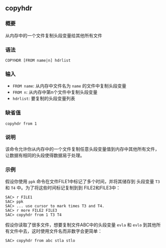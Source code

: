 ## copyhdr

### 概要

从内存中的一个文件复制头段变量给其他所有文件

### 语法

``` {.bash}
COPYHDR [FROM name|n] hdrlist
```

### 输入

- `FROM name`: 从内存中文件名为 `name` 的文件中复制头段变量
- `FROM n`: 从内存中第n个文件中复制头段变量
- `hdrlist`: 要复制的头段变量列表

### 缺省值

``` {.bash}
copyhdr from 1
```

### 说明

该命令允许你从内存中的一个文件复制任意头段变量值到内存中其他所有文件，
让数据有相同的头段使得数据易于处理。

### 示例

假设你使用 `ppk` 命令在文件FILE1中标记了多个时间，并将其储存到 头段变量
`T3` 和 `T4` 中。为了将这些时间标记复制到到 FILE2和FILE3中：

``` {.bash}
SAC> r FILE1
SAC> ppk
SAC> ... use cursor to mark times T3 and T4.
SAC> r more FILE2 FILE3
SAC> copyhdr from 1 T3 T4
```

假设你读取了很多文件，想要复制文件ABC中的头段变量 `evla` 和 `evlo`
到其他所有文件中去，这时使用文件名而非数字会更简单：

``` {.bash}
SAC> copyhdr from abc stla stlo
```
